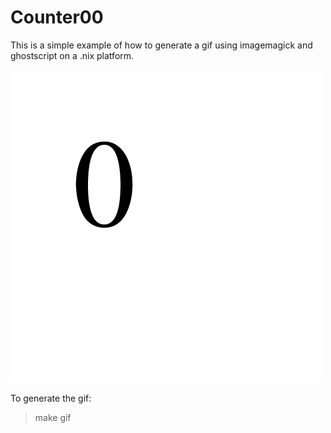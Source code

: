 # Counter00

This is a simple example of how to generate a gif using imagemagick and ghostscript on a .nix platform.

![counter](https://github.com/radiochickenwax/postscript-sketches/blob/master/animations/counter-00/counter00.gif)

To generate the gif:

> make gif
